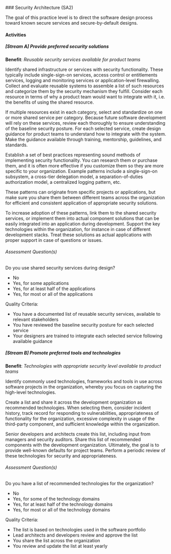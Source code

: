 <div class="new-page"/>
### Security Architecture (SA2)

The goal of this practice level is to direct the software design process toward known secure services and secure-by-default designs.

#### Activities

##### [Stream A] Provide preferred security solutions
<b>Benefit</b>: <i>Reusable security services available for product teams</i>

Identify shared infrastructure or services with security functionality. These typically include single-sign-on services, access control or entitlements services, logging and monitoring services or application-level firewalling. Collect and evaluate reusable systems to assemble a list of such resources and categorize them by the security mechanism they fulfill. Consider each resource in terms of why a product team would want to integrate with it, i.e. the benefits of using the shared resource.

If multiple resources exist in each category, select and standardize on one or more shared service per category. Because future software development will rely on these services, review each thoroughly to ensure understanding of the baseline security posture. For each selected service, create design guidance for product teams to understand how to integrate with the system. Make the guidance available through training, mentorship, guidelines, and standards.

Establish a set of best practices representing sound methods of implementing security functionality. You can research them or purchase them, and it is often more effective if you customize them so they are more specific to your organization. Example patterns include a single-sign-on subsystem, a cross-tier delegation model, a separation-of-duties authorization model, a centralized logging pattern, etc.

These patterns can originate from specific projects or applications, but make sure you share them between different teams across the organization for efficient and consistent application of appropriate security solutions.

To increase adoption of these patterns, link them to the shared security services, or implement them into actual component solutions that can be easily integrated into an application during development. Support the key technologies within the organization, for instance in case of different development stacks. Treat these solutions as actual applications with proper support in case of questions or issues.


###### Assessment Question(s)
Do you use shared security services during design?

- No
- Yes, for some applications
- Yes, for at least half of the applications
- Yes, for most or all of the applications


Quality Criteria:

- You have a documented list of reusable security services, available to relevant stakeholders
- You have reviewed the baseline security posture for each selected service
- Your designers are trained to integrate each selected service following available guidance


##### [Stream B] Promote preferred tools and technologies
<b>Benefit</b>: <i>Technologies with appropriate security level available to product teams</i>

Identify commonly used technologies, frameworks and tools in use across software projects in the organization, whereby you focus on capturing the high-level technologies.

Create a list and share it across the development organization as recommended technologies. When selecting them, consider incident history, track record for responding to vulnerabilities, appropriateness of functionality for the organization, excessive complexity in usage of the third-party component, and sufficient knowledge within the organization.

Senior developers and architects create this list, including input from managers and security auditors. Share this list of recommended components with the development organization. Ultimately, the goal is to provide well-known defaults for project teams. Perform a periodic review of these technologies for security and appropriateness.


###### Assessment Question(s)
Do you have a list of recommended technologies for the organization?

- No
- Yes, for some of the technology domains
- Yes, for at least half of the technology domains
- Yes, for most or all of the technology domains


Quality Criteria:

- The list is based on technologies used in the software portfolio
- Lead architects and developers review and approve the list
- You share the list across the organization
- You review and update the list at least yearly

